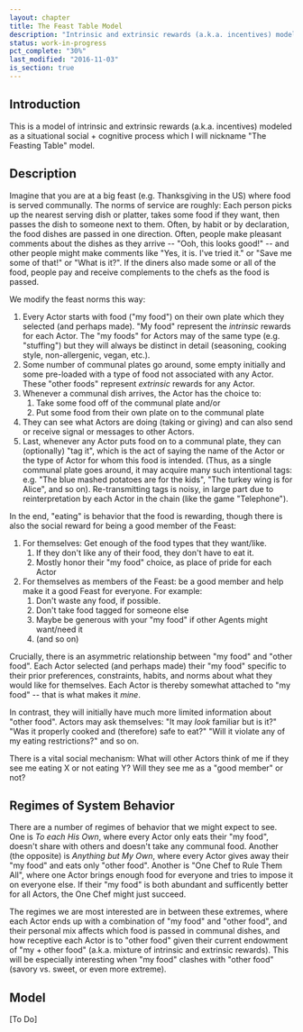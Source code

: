 ```yaml
---
layout: chapter
title: The Feast Table Model
description: "Intrinsic and extrinsic rewards (a.k.a. incentives) modeled as a situational social + cognitive process."
status: work-in-progress
pct_complete: "30%"
last_modified: "2016-11-03"
is_section: true
---
```


## Introduction

This is a model of intrinsic and extrinsic rewards (a.k.a. incentives) modeled as a situational social + cognitive process which I will nickname "The Feasting Table" model.

## Description

Imagine that you are at a big feast (e.g. Thanksgiving in the US) where food is served communally. The norms of service are roughly: Each person picks up the nearest serving dish or platter, takes some food if they want, then passes the dish to someone next to them. Often, by habit or by declaration, the food dishes are passed in one direction.  Often, people make pleasant comments about the dishes as they arrive -- "Ooh, this looks good!" -- and other people might make comments like "Yes, it is. I've tried it." or "Save me some of that!" or "What is it?".  If the diners also made some or all of the food, people pay and receive complements to the chefs as the food is passed.

We modify the feast norms this way:

1. Every Actor starts with food ("my food") on their own plate which they selected (and perhaps made). "My food" represent the *intrinsic* rewards for each Actor.  The "my foods" for Actors may of the same type (e.g. "stuffing") but they will always be distinct in detail (seasoning, cooking style, non-allergenic, vegan, etc.).
2. Some number of communal plates go around, some empty initially and some pre-loaded with a type of food not associated with any Actor.  These "other foods" represent *extrinsic* rewards for any Actor.
3. Whenever a communal dish arrives, the Actor has the choice to:
    1. Take some food off of the communal plate and/or
    2. Put some food from their own plate on to the communal plate
1. They can see what Actors are doing (taking or giving) and can also send or receive signal or messages to other Actors.
4. Last, whenever any Actor puts food on to a communal plate, they can (optionally) "tag it", which is the act of saying the name of the Actor or the type of Actor for whom this food is intended. (Thus, as a single communal plate goes around, it may acquire many such intentional tags: e.g. "The blue mashed potatoes are for the kids", "The turkey wing is for Alice", and so on).  Re-transmitting tags is noisy, in large part due to reinterpretation by each Actor in the chain (like the game "Telephone").

In the end, "eating" is behavior that the food is rewarding, though there is also the social reward for being a good member of the Feast:

1. For themselves: Get enough of the food types that they want/like.
    1. If they don't like any of their food, they don't have to eat it.
    1. Mostly honor their "my food" choice, as place of pride for each Actor
1. For themselves as members of the Feast: be a good member and help make it a good Feast for everyone. For example:
    1. Don't waste any food, if possible.
    1. Don't take food tagged for someone else
    1. Maybe be generous with your "my food" if other Agents might want/need it
    1. (and so on)

Crucially, there is an asymmetric relationship between "my food" and "other food".  Each Actor selected (and perhaps made) their "my food" specific to their prior preferences, constraints, habits, and norms about what they would like for themselves.  Each Actor is thereby somewhat attached to "my food" -- that is what makes it *mine*.  

In contrast, they will initially have much more limited information about "other food". Actors may ask themselves: "It may *look* familiar but is it?" "Was it properly cooked and (therefore) safe to eat?" "Will it violate any of my eating restrictions?" and so on.

There is a vital social mechanism: What will other Actors think of me if they see me eating X or not eating Y?  Will they see me as a "good member" or not?

## Regimes of System Behavior

There are a number of regimes of behavior that we might expect to see.  One is *To each His Own*, where every Actor only eats their "my food", doesn't share with others and doesn't take any communal food.  Another (the opposite) is *Anything but My Own*, where every Actor gives away their "my food" and eats only "other food".  Another is "One Chef to Rule Them All", where one Actor brings enough food for everyone and tries to impose it on everyone else.  If their "my food" is both abundant and sufficently better for all Actors, the One Chef might just succeed.

The regimes we are most interested are in between these extremes, where each Actor ends up with a combination of "my food" and "other food", and their personal mix affects which food is passed in communal dishes, and how receptive each Actor is to "other food" given their current endowment of "my + other food" (a.k.a. mixture of intrinsic and extrinsic rewards).  This will be especially interesting when "my food" clashes with "other food" (savory vs. sweet, or even more extreme).

<div class="work_in_progress" markdown="1">

## Model

[To Do]

</div>